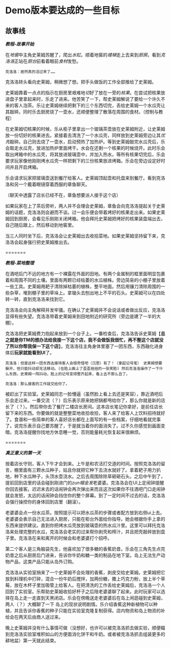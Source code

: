 # Demo版本要达成的一些目标

## 故事线

***教程-故事开始***

在*地窖*中主角史莱姆苏醒了，爬出*水缸*。顺着地窖的*楼梯*走上去来到*厨房*。看到*克洛洛*正站在*厨台*前看着眼前*食材*发愁。

    克洛洛：居然真的活过来了……

克洛洛转头看向史莱姆，稍微想了想。把手头做饭的工作全部推给了史莱姆。

史莱姆靠着一点点的指示在厨房里艰难地*切*好了放在一旁的*核果*。在尝试把核果放进盘子里拿起来时，乐走了进来。他苦笑了一下，帮史莱姆解说了要给一个许久不来的客人泡茶。乐让史莱姆继续把剩下的三个东西切完，丢给史莱姆一个水瓜壳让其敲碎。同时乐去厨房烧了一壶水，还顺便整理了散落在周围的食材。（控制与教程）

在史莱姆切核果的时候，乐从柜子里拿出一个玻璃茶壶放在史莱姆附近，让史莱姆放一份切好的核果进去。紧接着去清洗了一个水瓜壳，同样放到史莱姆旁边让其*优先*敲碎。自己则去烧了一壶水，启动预热了加热炉。等到史莱姆敲完水瓜壳后，乐会取走水瓜壳，放进加热炉里面烤干。水会在还剩一个核果的时候烧开。此时乐会取出烤箱中的水瓜壳，将其放进玻璃壶中，并加入热水。等所有核果切完后，乐会要求玩家像他刚刚烤水瓜壳一样把剩下的三份核果放进烤箱。乐会在旁边设定好时间并且开启烤箱。

乐会请求玩家把玻璃壶送到餐厅给客人。史莱姆顶起壶和托盘来到餐厅。看到克洛洛和另一个戴着眼镜穿着西服的章鱼聊天。

（聊天中透露了店长已经不在，章鱼想要派人接手这个店）

如果玩家在上了茶后旁听，两人并不会理会史莱姆，章鱼会向克洛洛提起关于史莱姆的话题，克洛洛则会避而不谈。过一会乐便会带着烤好的核果走出来。如果史莱姆回到厨房，会看见乐刚刚关闭烤箱。他会拜托史莱姆把烤好的核果装盘端出去，自己随后跟上，然后移动到地窖里。

当三人同时坐下后，克洛洛会让史莱姆出去收拾菜地。如果史莱姆坚持留下来，克洛洛会起身强行把史莱姆推出去。

=======

***教程-菜地整理***

在酒吧后门不远的地方有一个裸露在外面的田地。有两个金属制的框里面明显包裹着和周围不同的土壤。里面有两颗已经枯萎的水瓜植株。旁边简易的小棚子里放着一些工具。史莱姆用耙子清除掉枯萎的植株，整平地面。然后用镰刀清除周围的一些杂草，堆到棚子里的草垛上。拿锄头去刨出地上不平的石头。史莱姆可以在四处转一转，直到克洛洛来找到它。

克洛洛会向主角解释并发牢骚。在确认了史莱姆并不会说话或者做出反应，克洛洛显得有些失望。克洛洛带着史莱姆来到田地附近的研究所（旁边是建了一半的大棚）。

克洛洛把史莱姆费力抱起来放到一个台子上。一番检查后，克洛洛告诉史莱姆【**总之就是你TM的想办法给我接一下这个店，我不会做饭我很忙，再不整这个店就没了所以你帮我保一下这个店**】。克洛洛往主角身体里塞了一团东西，东西融化进身体后**玩家就能看到UI**了。

    克洛洛：但是这样一团东西去接待客人会很奇怪吧（沉思）有了！（拿起记号笔） 史莱姆想要躲开，但只能抖动却无法移动。(在脸上画上了歪歪扭扭的一张笑脸) 然后克洛洛操作了一下什么东西，史莱姆一阵抖动，脸上的记号变得整齐起来，看上去不那么丑了。

    克洛洛：那么接客的工作就交给你了。

被赶出了实验室。史莱姆同志一脸懵逼（虽然脸上看上去还是笑容），靠近酒吧后乐会走过来。一番交流（？）后乐表示原来她把锅都甩给你了，那么你就是新的店长了（？）。然后带你去了餐厅二楼店长房间。这本店长笔记你拿好，是前任店长留下来的东西。你要做的就是整整菜地收拾收拾，客人来了给客人上饮料招待就好了。食谱和一些简单的客人喜好店长都在上面写的有一些档案，仔细地看就完事了。说完乐表示自己要苏醒了，于是就当着你的面消失了。过不久你感觉到画面变暗，克洛洛提醒你找地方休息睡一觉，否则能量耗光恢复起来很麻烦。

=======

***真正意义的第一天***

按着店长守则，客人下午才会到来。上午是和农活打交道的时间。按照克洛洛的留言，棚里面有三颗水瓜种子，姑且你就把它种下去浇水就好了。拿着耙子用力扒地，种下水瓜种子，头顶水壶浇水。之后去周围除除草砸砸石头。之后中午到了，提前回到店里的话会碰到刚进门的*zun帽金发*老婆婆。克洛洛会在UI上定闹钟提醒你回去接客。迟迟未去的话闹钟会再次弹出来而且这次如果你不往酒吧门口走闹钟就会发怒，太远的话闹钟会挡住你的整个屏幕。到了一定时间不过去的话，克洛洛会强行操控你的身体回到店里（翻滚）。

老婆婆会点一份水瓜茶。按照提示可以把水瓜茶的步骤或者配方放到右侧ui上去。老婆婆会表示自己无法进入厨房，只能在柜台外面给你指导。她会根据你手上拿的东西来提供建议。直到你把烤水瓜壳放到玻璃壶的热水瓜汁里。这里可以拜托克洛洛来处理完整的水瓜，克洛洛会老实的过来帮你剥壳和榨汁，并且把壳敲碎放到盘子里。克洛洛在来和离开的时候会和老婆婆打个招呼。

第二个客人是三角脑袋先生，他喜欢加了很多糖的香蕉奶昔。乐会在三角先生点完奶昔之后从厨房后门进来，告诉你牛奶和糖一类的制品在地下室。岛上无法生产动物产品，这类产品只能从岛外订购。

克洛洛从实验室捎来了一个史莱姆不会处理的香蕉，剥皮交给史莱姆。史莱姆把它放到料理机中打碎，混合一份牛奶后搅拌，加两份糖，撒上巧克力粉，放上半个草莓，放在木杯子里加吸管上给客人。在把清洗的工作丢给史莱姆后，克洛洛一个人回到了实验室。乐帮助史莱姆收拾好杯子之后陪老婆婆聊了起来。此时玩家可以选择在岛上走一走直到天黑闭店。乐会在傍晚送走老婆婆后在岛上闲逛碰到史莱姆，两人（？）大概聊了一下
岛上的现状说明剧情。乐介绍香蕉这种新植物可以种植，并且告诉你香蕉的种子只能在实验室克隆复制获得。店内物资和岛上物资的补给会在两天后由商人送过来。

晚上史莱姆并没有什么事情可做（没想好，也许可以被克洛洛抓去做实验，顺便瞄到克洛洛实验室堆积如山的方便面消化饼干和牛奶。或者被克洛洛抓去组装更多的耕地盆）第一天就此结束。
